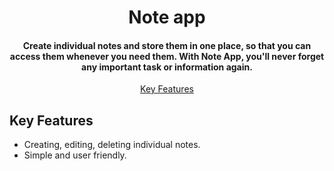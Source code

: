 
<h1 align="center">Note app</h1>

<h4 align="center">Create individual notes and store them in one place, so that you can access them whenever you need them. With Note App, you'll never forget any important task or information again.</h4>

<p align="center">
  <a href="#key-features">Key Features</a> 
</p>

## Key Features

* Creating, editing, deleting individual notes.
* Simple and user friendly.


